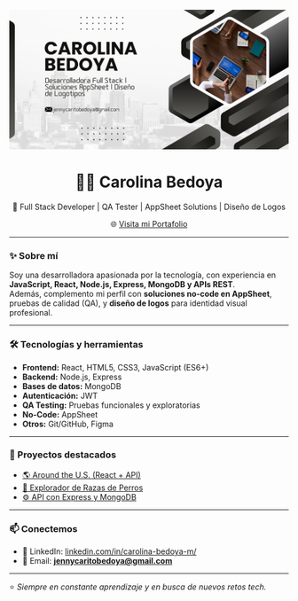 <!-- Banner -->
<p align="center">
  <img src="https://raw.githubusercontent.com/CaroBedoya/CaroBedoya/main/banner.png" alt="Banner - Carolina Bedoya" />
</p>

<!-- Nombre centrado -->
<h1 align="center">👩‍💻 Carolina Bedoya</h1>

<p align="center">
  🚀 Full Stack Developer | QA Tester | AppSheet Solutions | Diseño de Logos  
</p>

<p align="center">
  🌐 <a href="https://carobedoya.github.io" target="_blank">Visita mi Portafolio</a>
</p>

---

### ✨ Sobre mí
Soy una desarrolladora apasionada por la tecnología, con experiencia en **JavaScript, React, Node.js, Express, MongoDB y APIs REST**.  
Además, complemento mi perfil con **soluciones no-code en AppSheet**, pruebas de calidad (QA), y **diseño de logos** para identidad visual profesional.

---

### 🛠 Tecnologías y herramientas
- **Frontend:** React, HTML5, CSS3, JavaScript (ES6+)  
- **Backend:** Node.js, Express  
- **Bases de datos:** MongoDB  
- **Autenticación:** JWT  
- **QA Testing:** Pruebas funcionales y exploratorias  
- **No-Code:** AppSheet  
- **Otros:** Git/GitHub, Figma  

---

### 🌟 Proyectos destacados
- [🌎 Around the U.S. (React + API)](https://github.com/CaroBedoya/web_project_around_react)  
- [🐶 Explorador de Razas de Perros](https://github.com/CaroBedoya/dog-breed-explorer)  
- [⚙️ API con Express y MongoDB](https://github.com/CaroBedoya/web_project_api_full)  

---

### 📫 Conectemos
- 💼 LinkedIn: [linkedin.com/in/carolina-bedoya-m/](https://www.linkedin.com/in/carolina-bedoya-m/)  
- 📧 Email: **jennycaritobedoya@gmail.com**

---

⭐ *Siempre en constante aprendizaje y en busca de nuevos retos tech.*

